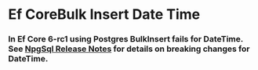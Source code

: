 # Ef CoreBulk Insert Date Time

### In Ef Core 6-rc1 using Postgres BulkInsert fails for DateTime. See [NpgSql Release Notes](https://www.npgsql.org/efcore/release-notes/6.0.html#breaking-changes) for details on breaking changes for DateTime.
